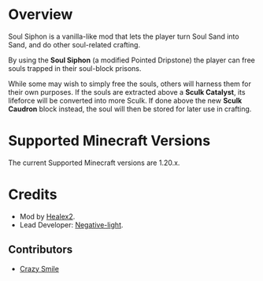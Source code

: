 # Overview
Soul Siphon is a vanilla-like mod that lets the player turn Soul Sand into Sand, and do other soul-related crafting. 

By using the **Soul Siphon** (a modified Pointed Dripstone) the player can free souls trapped in their soul-block prisons. 

While some may wish to simply free the souls, others will harness them for their own purposes.
If the souls are extracted above a **Sculk Catalyst**, its lifeforce will be converted into more Sculk. 
If done above the new **Sculk Caudron** block instead, the soul will then be stored for later use in crafting. 

# Supported Minecraft Versions

The current Supported Minecraft versions are 1.20.x.

# Credits
- Mod by [Healex2](https://github.com/Healex2). 
- Lead Developer: [Negative-light](https://github.com/Negative-light). 

## Contributors

- [Crazy Smile](https://github.com/crazysmile11012)
